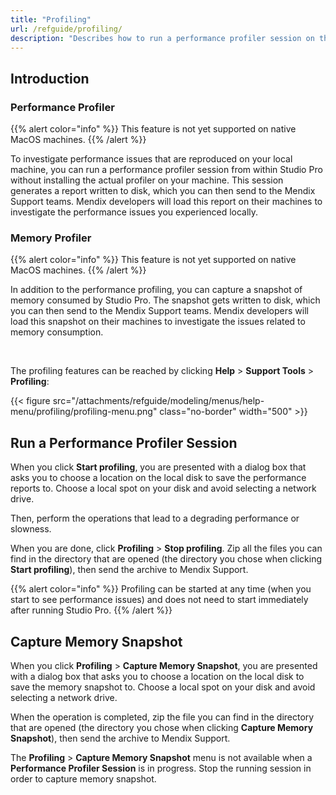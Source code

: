 ```yaml
---
title: "Profiling"
url: /refguide/profiling/
description: "Describes how to run a performance profiler session on the local machine from within Studio-Pro."
---
```


## Introduction


### Performance Profiler

{{% alert color="info" %}}
This feature is not yet supported on native MacOS machines.
{{% /alert %}}

To investigate performance issues that are reproduced on your local machine, you can run a performance profiler session from within Studio Pro without installing the actual profiler on your machine. This session generates a report written to disk, which you can then send to the Mendix Support teams. Mendix developers will load this report on their machines to investigate the performance issues you experienced locally. 

### Memory Profiler

{{% alert color="info" %}}
This feature is not yet supported on native MacOS machines.
{{% /alert %}}

In addition to the performance profiling, you can capture a snapshot of memory consumed by Studio Pro. The snapshot gets written to disk, which you can then send to the Mendix Support teams. Mendix developers will load this snapshot on their machines to investigate the issues related to memory consumption.

<br/>

The profiling features can be reached by clicking **Help** > **Support Tools** > **Profiling**:

{{< figure src="/attachments/refguide/modeling/menus/help-menu/profiling/profiling-menu.png" class="no-border" width="500" >}}

## Run a Performance Profiler Session

When you click **Start profiling**, you are presented with a dialog box that asks you to choose a location on the local disk to save the performance reports to. Choose a local spot on your disk and avoid selecting a network drive.

Then, perform the operations that lead to a degrading performance or slowness. 

When you are done, click **Profiling** > **Stop profiling**. Zip all the files you can find in the directory that are opened (the directory you chose when clicking **Start profiling**), then send the archive to Mendix Support.

{{% alert color="info" %}}
Profiling can be started at any time (when you start to see performance issues) and does not need to start immediately after running Studio Pro.
{{% /alert %}}

## Capture Memory Snapshot

When you click **Profiling** > **Capture Memory Snapshot**, you are presented with a dialog box that asks you to choose a location on the local disk to save the memory snapshot to. Choose a local spot on your disk and avoid selecting a network drive.

When the operation is completed, zip the file you can find in the directory that are opened (the directory you chose when clicking **Capture Memory Snapshot**), then send the archive to Mendix Support.

The **Profiling** > **Capture Memory Snapshot** menu is not available when a **Performance Profiler Session** is in progress. Stop the running session in order to capture memory snapshot.
